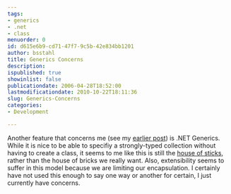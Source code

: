 ```yaml
---
tags:
- generics
- .net
- class
menuorder: 0
id: d615e6b9-cd71-47f7-9c5b-42e834bb1201
author: bsstahl
title: Generics Concerns
description: 
ispublished: true
showinlist: false
publicationdate: 2006-04-28T18:52:00
lastmodificationdate: 2010-10-22T18:11:36
slug: Generics-Concerns
categories:
- Development

---
```

Another feature that concerns me (see my [earlier post](http://74.125.95.132/post.aspx?id=1b041dd9-2b92-4353-95be-f45c1ff2c408)) is .NET Generics. While it is nice to be able to specifiy a strongly-typed collection without having to create a class, it seems to me like this is still the [house of sticks](http://msdn2.microsoft.com/en-us/library/Aa716279%28VS.60%29.aspx), rather than the house of bricks we really want. Also, extensibility seems to suffer in this model because we are limiting our encapsulation. I certainly have not used this enough to say one way or another for certain, I just currently have concerns.  
